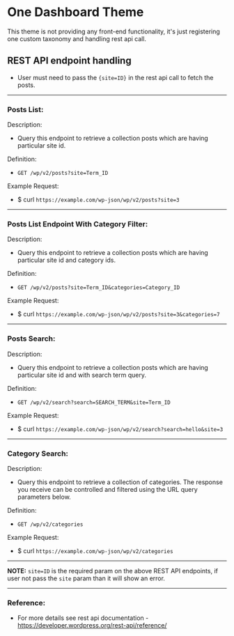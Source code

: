 # One Dashboard Theme
This theme is not providing any front-end functionality, it's just registering one custom taxonomy and handling rest api call.

## REST API  endpoint handling

- User must need to pass the `{site=ID}` in the rest api call to fetch the posts.

-----------

### Posts List:

Description:
- Query this endpoint to retrieve a collection posts which are having particular site id.
   
Definition: 
- `GET /wp/v2/posts?site=Term_ID`

Example Request:
- $ curl `https://example.com/wp-json/wp/v2/posts?site=3`

-----------

### Posts List Endpoint With Category Filter:

Description:
- Query this endpoint to retrieve a collection posts which are having particular site id and category ids.

Definition:
- `GET /wp/v2/posts?site=Term_ID&categories=Category_ID`

Example Request:
- $ curl `https://example.com/wp-json/wp/v2/posts?site=3&categories=7`

-----------

### Posts Search:

Description:
- Query this endpoint to retrieve a collection posts which are having particular site id and with search term query.

Definition:
- `GET /wp/v2/search?search=SEARCH_TERM&site=Term_ID`

Example Request:
- $ curl `https://example.com/wp-json/wp/v2/search?search=hello&site=3`

-----------

### Category Search:

Description:
- Query this endpoint to retrieve a collection of categories. The response you receive can be controlled and filtered using the URL query parameters below.

Definition:
- `GET /wp/v2/categories`

Example Request:
- $ curl `https://example.com/wp-json/wp/v2/categories`

-----------

**NOTE:** `site=ID` is the required param on the above REST API endpoints, if user not pass the `site` param than it will show an error.

-----------

### Reference:
- For more details see rest api documentation - https://developer.wordpress.org/rest-api/reference/
